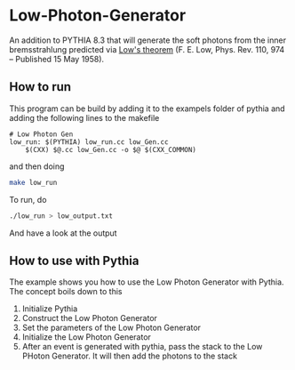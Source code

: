 # Low-Photon-Generator
An addition to PYTHIA 8.3 that will generate the soft photons from the inner bremsstrahlung predicted via [Low's theorem](https://doi.org/10.1103/PhysRev.110.974) (F. E. Low, Phys. Rev. 110, 974 – Published 15 May 1958).

## How to run

This program can be build by adding it to the exampels folder of pythia and adding the following lines to the makefile
```make
# Low Photon Gen
low_run: $(PYTHIA) low_run.cc low_Gen.cc
	$(CXX) $@.cc low_Gen.cc -o $@ $(CXX_COMMON)
```

and then doing
```sh
make low_run
```

To run, do
```sh
./low_run > low_output.txt
```
And have a look at the output

## How to use with Pythia
The example shows you how to use the Low Photon Generator with Pythia. The concept boils down to this
1) Initialize Pythia
2) Construct the Low Photon Generator
3) Set the parameters of the Low Photon Generator
4) Initialize the Low Photon Generator
5) After an event is generated with pythia, pass the stack to the Low PHoton Generator. It will then add the photons to the stack
